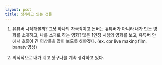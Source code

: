 ```yaml
---
layout: post
title: 생각하고 있는 것들
---
```


1. 유뷰버 시작해볼까? 그냥 하나의 자극적이고 돈버는 유튜버가 아니라 내가 만든 영화를 소개하고, 나를 소재로 하는 영화? 많은 1인칭 시점의 영화를 보고, 유튜버 안에서 호흡이 긴 영상들을 많이 보도록 해야겠다.
(ex. dpr live making film, banatv 영상)

2. 의식적으로 내가 쉬고 있구나를 계속 생각하고 있다.